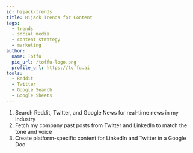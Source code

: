```yaml
---
id: hijack-trends
title: Hijack Trends for Content
tags:
  - trends
  - social media
  - content strategy
  - marketing
author:
  name: Toffu
  pic_url: /toffu-logo.png
  profile_url: https://toffu.ai
tools:
  - Reddit
  - Twitter
  - Google Search
  - Google Sheets
---
```

1. Search Reddit, Twitter, and Google News for real-time news in my industry
2. Fetch my company past posts from Twitter and LinkedIn to match the tone and voice
3. Create platform-specific content for LinkedIn and Twitter in a Google Doc
